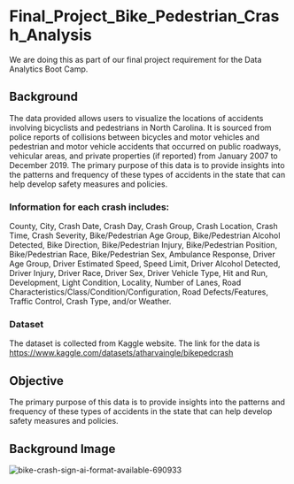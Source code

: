 # Final_Project_Bike_Pedestrian_Crash_Analysis
We are doing this as part of our final project requirement for the Data Analytics Boot Camp.

## Background

The data provided allows users to visualize the locations of accidents involving bicyclists and pedestrians in North Carolina. It is sourced from police reports of collisions between bicycles and motor vehicles and pedestrian and motor vehicle accidents that occurred on public roadways, vehicular areas, and private properties (if reported) from January 2007 to December 2019. The primary purpose of this data is to provide insights into the patterns and frequency of these types of accidents in the state that can help develop safety measures and policies.

### Information for each crash includes: 

County, City, Crash Date, Crash Day, Crash Group, Crash Location, Crash Time, Crash Severity, Bike/Pedestrian Age Group, Bike/Pedestrian Alcohol Detected, Bike Direction, Bike/Pedestrian Injury, Bike/Pedestrian Position, Bike/Pedestrian Race, Bike/Pedestrian Sex, Ambulance Response, Driver Age Group, Driver Estimated Speed, Speed Limit, Driver Alcohol Detected, Driver Injury, Driver Race, Driver Sex, Driver Vehicle Type, Hit and Run, Development, Light Condition, Locality, Number of Lanes, Road Characteristics/Class/Condition/Configuration, Road Defects/Features, Traffic Control, Crash Type, and/or Weather.

### Dataset

The dataset is collected from Kaggle website. The link for the data is https://www.kaggle.com/datasets/atharvaingle/bikepedcrash

## Objective

The primary purpose of this data is to provide insights into the patterns and frequency of these types of accidents in the state that can help develop safety measures and policies.

## Background Image
![bike-crash-sign-ai-format-available-690933](https://user-images.githubusercontent.com/111814578/214194095-a099e67b-96e0-4019-a9bf-4912cb7c0fbb.jpg)
